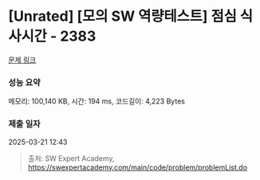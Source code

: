 # [Unrated] [모의 SW 역량테스트] 점심 식사시간 - 2383 

[문제 링크](https://swexpertacademy.com/main/code/problem/problemDetail.do?contestProbId=AV5-BEE6AK0DFAVl) 

### 성능 요약

메모리: 100,140 KB, 시간: 194 ms, 코드길이: 4,223 Bytes

### 제출 일자

2025-03-21 12:43



> 출처: SW Expert Academy, https://swexpertacademy.com/main/code/problem/problemList.do